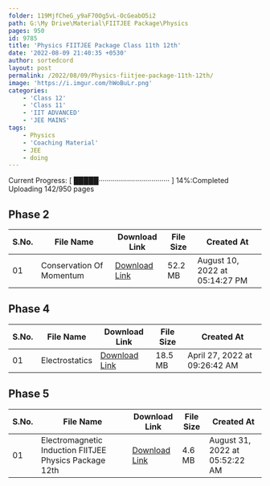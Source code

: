 ```yaml
---
folder: 119MjfCheG_y9aF70Og5vL-OcGeabO5i2
path: G:\My Drive\Material\FIITJEE Package\Physics
pages: 950
id: 9785
title: 'Physics FIITJEE Package Class 11th 12th'
date: '2022-08-09 21:40:35 +0530'
author: sortedcord
layout: post
permalink: /2022/08/09/Physics-fiitjee-package-11th-12th/
image: 'https://i.imgur.com/hWoBuLr.png'
categories:
    - 'Class 12'
    - 'Class 11'
    - 'IIT ADVANCED'
    - 'JEE MAINS'
tags:
    - Physics
    - 'Coaching Material'
    - JEE
    - doing
---
```


<!-- PROGRESS START -->
Current Progress: [ █████··································· ] 14%:Completed Uploading 142/950 pages
<!-- PROGRESS END -->

<!-- TABLE START -->
## Phase 2 
|   S.No. | File Name                | Download Link                              | File Size   | Created At                     |
|---------|--------------------------|--------------------------------------------|-------------|--------------------------------|
|      01 | Conservation Of Momentum | [Download Link](https://shorturl.at/gjlST) | 52.2 MB     | August 10, 2022 at 05:14:27 PM |
## Phase 4 
|   S.No. | File Name      | Download Link                              | File Size   | Created At                    |
|---------|----------------|--------------------------------------------|-------------|-------------------------------|
|      01 | Electrostatics | [Download Link](https://shorturl.at/giLN5) | 18.5 MB     | April 27, 2022 at 09:26:42 AM |
## Phase 5 
|   S.No. | File Name                                              | Download Link                              | File Size   | Created At                     |
|---------|--------------------------------------------------------|--------------------------------------------|-------------|--------------------------------|
|      01 | Electromagnetic Induction FIITJEE Physics Package 12th | [Download Link](https://shorturl.at/gqrx1) | 4.6 MB      | August 31, 2022 at 05:52:22 AM |

<!-- TABLE END -->
